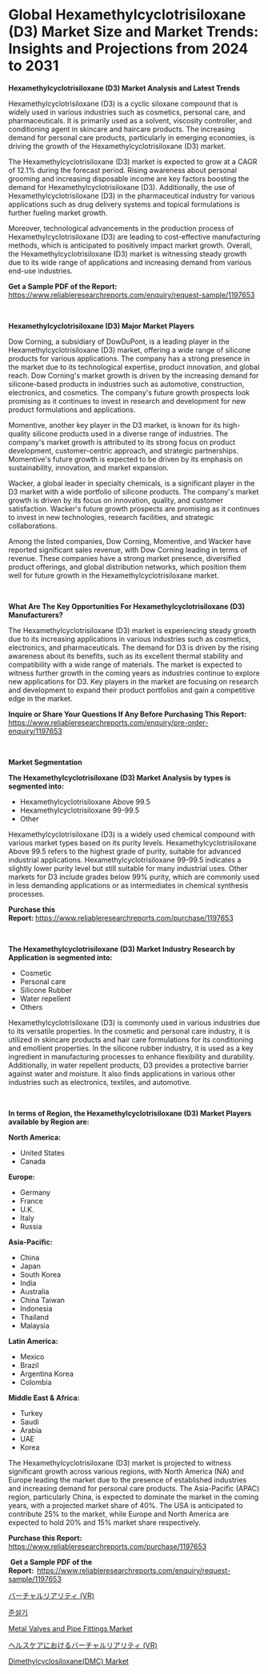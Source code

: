 <p><h1>Global Hexamethylcyclotrisiloxane (D3) Market Size and Market Trends: Insights and Projections from 2024 to 2031</h1></p><p><strong>Hexamethylcyclotrisiloxane (D3) Market Analysis and Latest Trends</strong></p>
<p><p>Hexamethylcyclotrisiloxane (D3) is a cyclic siloxane compound that is widely used in various industries such as cosmetics, personal care, and pharmaceuticals. It is primarily used as a solvent, viscosity controller, and conditioning agent in skincare and haircare products. The increasing demand for personal care products, particularly in emerging economies, is driving the growth of the Hexamethylcyclotrisiloxane (D3) market.</p><p>The Hexamethylcyclotrisiloxane (D3) market is expected to grow at a CAGR of 12.1% during the forecast period. Rising awareness about personal grooming and increasing disposable income are key factors boosting the demand for Hexamethylcyclotrisiloxane (D3). Additionally, the use of Hexamethylcyclotrisiloxane (D3) in the pharmaceutical industry for various applications such as drug delivery systems and topical formulations is further fueling market growth.</p><p>Moreover, technological advancements in the production process of Hexamethylcyclotrisiloxane (D3) are leading to cost-effective manufacturing methods, which is anticipated to positively impact market growth. Overall, the Hexamethylcyclotrisiloxane (D3) market is witnessing steady growth due to its wide range of applications and increasing demand from various end-use industries.</p></p>
<p><strong>Get a Sample PDF of the Report:&nbsp;</strong> <a href="https://www.reliableresearchreports.com/enquiry/request-sample/1197653">https://www.reliableresearchreports.com/enquiry/request-sample/1197653</a></p>
<p>&nbsp;</p>
<p><strong>Hexamethylcyclotrisiloxane (D3) Major Market Players</strong></p>
<p><p>Dow Corning, a subsidiary of DowDuPont, is a leading player in the Hexamethylcyclotrisiloxane (D3) market, offering a wide range of silicone products for various applications. The company has a strong presence in the market due to its technological expertise, product innovation, and global reach. Dow Corning's market growth is driven by the increasing demand for silicone-based products in industries such as automotive, construction, electronics, and cosmetics. The company's future growth prospects look promising as it continues to invest in research and development for new product formulations and applications.</p><p>Momentive, another key player in the D3 market, is known for its high-quality silicone products used in a diverse range of industries. The company's market growth is attributed to its strong focus on product development, customer-centric approach, and strategic partnerships. Momentive's future growth is expected to be driven by its emphasis on sustainability, innovation, and market expansion.</p><p>Wacker, a global leader in specialty chemicals, is a significant player in the D3 market with a wide portfolio of silicone products. The company's market growth is driven by its focus on innovation, quality, and customer satisfaction. Wacker's future growth prospects are promising as it continues to invest in new technologies, research facilities, and strategic collaborations.</p><p>Among the listed companies, Dow Corning, Momentive, and Wacker have reported significant sales revenue, with Dow Corning leading in terms of revenue. These companies have a strong market presence, diversified product offerings, and global distribution networks, which position them well for future growth in the Hexamethylcyclotrisiloxane market.</p></p>
<p>&nbsp;</p>
<p><strong>What Are The Key Opportunities For Hexamethylcyclotrisiloxane (D3) Manufacturers?</strong></p>
<p><p>The Hexamethylcyclotrisiloxane (D3) market is experiencing steady growth due to its increasing applications in various industries such as cosmetics, electronics, and pharmaceuticals. The demand for D3 is driven by the rising awareness about its benefits, such as its excellent thermal stability and compatibility with a wide range of materials. The market is expected to witness further growth in the coming years as industries continue to explore new applications for D3. Key players in the market are focusing on research and development to expand their product portfolios and gain a competitive edge in the market.</p></p>
<p><strong>Inquire or Share Your Questions If Any Before Purchasing This Report:</strong> <a href="https://www.reliableresearchreports.com/enquiry/pre-order-enquiry/1197653">https://www.reliableresearchreports.com/enquiry/pre-order-enquiry/1197653</a></p>
<p>&nbsp;</p>
<p><strong>Market Segmentation</strong></p>
<p><strong>The Hexamethylcyclotrisiloxane (D3) Market Analysis by types is segmented into:</strong></p>
<p><ul><li>Hexamethylcyclotrisiloxane Above 99.5</li><li>Hexamethylcyclotrisiloxane 99-99.5</li><li>Other</li></ul></p>
<p><p>Hexamethylcyclotrisiloxane (D3) is a widely used chemical compound with various market types based on its purity levels. Hexamethylcyclotrisiloxane Above 99.5 refers to the highest grade of purity, suitable for advanced industrial applications. Hexamethylcyclotrisiloxane 99-99.5 indicates a slightly lower purity level but still suitable for many industrial uses. Other markets for D3 include grades below 99% purity, which are commonly used in less demanding applications or as intermediates in chemical synthesis processes.</p></p>
<p><strong>Purchase this Report:&nbsp;</strong><a href="https://www.reliableresearchreports.com/purchase/1197653">https://www.reliableresearchreports.com/purchase/1197653</a></p>
<p>&nbsp;</p>
<p><strong>The Hexamethylcyclotrisiloxane (D3) Market Industry Research by Application is segmented into:</strong></p>
<p><ul><li>Cosmetic</li><li>Personal care</li><li>Silicone Rubber</li><li>Water repellent</li><li>Others</li></ul></p>
<p><p>Hexamethylcyclotrisiloxane (D3) is commonly used in various industries due to its versatile properties. In the cosmetic and personal care industry, it is utilized in skincare products and hair care formulations for its conditioning and emollient properties. In the silicone rubber industry, it is used as a key ingredient in manufacturing processes to enhance flexibility and durability. Additionally, in water repellent products, D3 provides a protective barrier against water and moisture. It also finds applications in various other industries such as electronics, textiles, and automotive.</p></p>
<p>&nbsp;</p>
<p><strong>In terms of Region, the Hexamethylcyclotrisiloxane (D3) Market Players available by Region are:</strong></p>
<p>
    <p> <strong> North America: </strong>
        <ul>
            <li>United States</li>
            <li>Canada</li>
        </ul>
        </p> 
    <p> <strong> Europe: </strong>
        <ul>
            <li>Germany</li>
            <li>France</li>
            <li>U.K.</li>
            <li>Italy</li>
            <li>Russia</li>
        </ul>
        </p> 
    <p> <strong> Asia-Pacific: </strong>
        <ul>
            <li>China</li>
            <li>Japan</li>
            <li>South Korea</li>
            <li>India</li>
            <li>Australia</li>
            <li>China Taiwan</li>
            <li>Indonesia</li>
            <li>Thailand</li>
            <li>Malaysia</li>
        </ul>
        </p> 
    <p> <strong> Latin America: </strong>
        <ul>
            <li>Mexico</li>
            <li>Brazil</li>
            <li>Argentina Korea</li>
            <li>Colombia</li>
        </ul>
        </p> 
    <p> <strong> Middle East & Africa: </strong>
        <ul>
            <li>Turkey</li>
            <li>Saudi</li>
            <li>Arabia</li>
            <li>UAE</li>
            <li>Korea</li>
        </ul>
    </p>
    </p>
<p><p>The Hexamethylcyclotrisiloxane (D3) market is projected to witness significant growth across various regions, with North America (NA) and Europe leading the market due to the presence of established industries and increasing demand for personal care products. The Asia-Pacific (APAC) region, particularly China, is expected to dominate the market in the coming years, with a projected market share of 40%. The USA is anticipated to contribute 25% to the market, while Europe and North America are expected to hold 20% and 15% market share respectively.</p></p>
<p><strong>Purchase this Report: </strong><a href="https://www.reliableresearchreports.com/purchase/1197653">https://www.reliableresearchreports.com/purchase/1197653</a></p>
<p>&nbsp;<strong>Get a Sample PDF of the Report:&nbsp;&nbsp;</strong><a href="https://www.reliableresearchreports.com/enquiry/request-sample/1197653">https://www.reliableresearchreports.com/enquiry/request-sample/1197653</a></p>
<p><strong></strong></p>
<p><p><a href="https://medium.com/@hazelnutt83/%E4%BB%AE%E6%83%B3%E7%8F%BE%E5%AE%9F-vr-%E5%B8%82%E5%A0%B4%E5%88%86%E6%9E%90-%E3%81%9D%E3%81%AEcagr-%E5%B8%82%E5%A0%B4%E3%82%BB%E3%82%B0%E3%83%A1%E3%83%B3%E3%83%86%E3%83%BC%E3%82%B7%E3%83%A7%E3%83%B3-%E3%81%8A%E3%82%88%E3%81%B3%E3%82%B0%E3%83%AD%E3%83%BC%E3%83%90%E3%83%AB%E7%94%A3%E6%A5%AD%E6%A6%82%E8%A6%81-2759abf94874">バーチャルリアリティ (VR)</a></p><p><a href="https://medium.com/@lucianmaluan2022/%EB%93%9C%EB%A0%88%EC%A7%80-%EB%A7%88%EC%BC%93-%EC%84%B1%EA%B3%B5%EC%A0%81%EC%9D%B8-%EB%B9%84%EC%A6%88%EB%8B%88%EC%8A%A4-%EC%A0%84%EB%9E%B5%EC%9D%98-%ED%95%B5%EC%8B%AC-2031%EB%85%84%EA%B9%8C%EC%A7%80-%EC%98%88%EC%B8%A1-e3cb4e1f3576">준설기</a></p><p><a href="https://issuu.com/reportprime-2/docs/metal-valves-and-pipe-fittings-market-size-2030.pp">Metal Valves and Pipe Fittings Market</a></p><p><a href="https://medium.com/@hazelnutt83/%E4%BB%AE%E6%83%B3%E7%8F%BE%E5%AE%9F-vr-%E3%81%AB%E3%81%8A%E3%81%91%E3%82%8B%E5%8C%BB%E7%99%82%E5%B8%82%E5%A0%B4%E5%88%86%E6%9E%90-%E3%81%9D%E3%81%AEcagr-%E5%B8%82%E5%A0%B4%E3%82%BB%E3%82%B0%E3%83%A1%E3%83%B3%E3%83%86%E3%83%BC%E3%82%B7%E3%83%A7%E3%83%B3-%E3%81%8A%E3%82%88%E3%81%B3%E3%82%B0%E3%83%AD%E3%83%BC%E3%83%90%E3%83%AB%E7%94%A3%E6%A5%AD%E6%A6%82%E8%A6%81-9c608102361b">ヘルスケアにおけるバーチャルリアリティ (VR)</a></p><p><a href="https://github.com/guneycigdem35/Market-Research-Report-List-2/blob/main/dimethylcyclosiloxanedmc-market.md">Dimethylcyclosiloxane(DMC) Market</a></p></p>